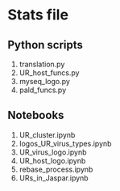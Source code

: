 # Stats file

## Python scripts
1. translation.py
2. UR_host_funcs.py
3. myseq_logo.py
4. pald_funcs.py

## Notebooks
1. UR_cluster.ipynb
2. logos_UR_virus_types.ipynb
3. UR_virus_logo.ipynb
4. UR_host_logo.ipynb
5. rebase_process.ipynb
6. URs_in_Jaspar.ipynb
